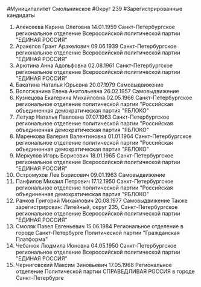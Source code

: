 #Муниципалитет
Смольнинское
#Округ
239
#Зарегистрированные кандидаты
1. Алексеева Карина Олеговна 14.01.1959
Санкт-Петербургское региональное отделение Всероссийской политической партии "ЕДИНАЯ РОССИЯ"
2. Аракелов Грант Аракелович 09.06.1939
Санкт-Петербургское региональное отделение Всероссийской политической партии "ЕДИНАЯ РОССИЯ"
3. Арютина Анна Адольфовна 02.08.1961
Санкт-Петербургское региональное отделение Всероссийской политической партии "ЕДИНАЯ РОССИЯ"
4. Бакатина Наталья Юрьевна 20.07.1979
Самовыдвижение
5. Вологжанина Елена Анатольевна 26.02.1957
Самовыдвижение
6. Кузнецова Екатерина Михайловна 02.05.1966
Санкт-Петербургское региональное отделение политической партии "Российская объединенная демократическая партия "ЯБЛОКО"
7. Летуар Наталья Павловна 07.07.1963
Санкт-Петербургское региональное отделение политической партии "Российская объединенная демократическая партия "ЯБЛОКО"
8. Маренкова Валерия Валентиновна 01.01.1964
Санкт-Петербургское региональное отделение политической партии "Российская объединенная демократическая партия "ЯБЛОКО"
9. Меркулов Игорь Борисович 18.01.1965
Санкт-Петербургское региональное отделение Всероссийской политической партии "ЕДИНАЯ РОССИЯ"
10. Остромухов Лев Борисович 09.01.1963
Самовыдвижение
11. Панфилов Михаил Петрович 17.12.1950
Санкт-Петербургское региональное отделение политической партии "Российская объединенная демократическая партия "ЯБЛОКО"
12. Ранков Григорий Михайлович 20.08.1977
Самовыдвижение
Также зарегистрирован: Литейный, округ 235, Санкт-Петербургское региональное отделение Всероссийской политической партии "ЕДИНАЯ РОССИЯ"
13. Смоляк Павел Евгеньевич 15.06.1984
Региональное отделение в городе Санкт-Петербурге Политической партии "Гражданская Платформа"
14. Чебанюк Людмила Ионовна 04.05.1950
Санкт-Петербургское региональное отделение Всероссийской политической партии "ЕДИНАЯ РОССИЯ"
15. Черниговский Максим Зиновьевич 17.05.1968
Региональное отделение Политической партии СПРАВЕДЛИВАЯ РОССИЯ в городе Санкт-Петербурге
